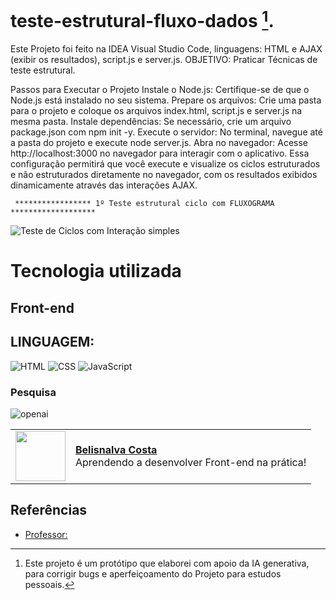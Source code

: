 # teste-estrutural-fluxo-dados [^1].

Este Projeto foi feito na IDEA Visual Studio Code, linguagens: HTML e AJAX (exibir os resultados), script.js e server.js.
OBJETIVO: Praticar Técnicas de teste estrutural. 

Passos para Executar o Projeto
Instale o Node.js: Certifique-se de que o Node.js está instalado no seu sistema.
Prepare os arquivos: Crie uma pasta para o projeto e coloque os arquivos index.html, script.js e server.js na mesma pasta.
Instale dependências: Se necessário, crie um arquivo package.json com npm init -y.
Execute o servidor: No terminal, navegue até a pasta do projeto e execute node server.js.
Abra no navegador: Acesse http://localhost:3000 no navegador para interagir com o aplicativo.
Essa configuração permitirá que você execute e visualize os ciclos estruturados e não estruturados diretamente no navegador,
com os resultados exibidos dinamicamente através das interações AJAX.

     ***************** 1º Teste estrutural ciclo com FLUXOGRAMA *******************
![Teste de Ciclos com Interação simples](https://github.com/user-attachments/assets/e44534d7-32c6-4c28-9ee6-49ce2331db80)

# Tecnologia  utilizada

## Front-end

## LINGUAGEM:

![HTML](https://img.shields.io/badge/HTML-000?style=for-the-badge&logo=html5&logoColor=30A3DC)
![CSS](https://img.shields.io/badge/CSS-000?style=for-the-badge&logo=css3&logoColor=E94D5F)
![JavaScript](https://img.shields.io/badge/JavaScript-000?style=for-the-badge&logo=javascript&logoColor=30A3DC)
### Pesquisa
![openai](https://github.com/user-attachments/assets/14acf209-e8a7-45b7-8ab2-e8c7deef249a)


  <table>
  <tr>
    <td>
      <img width="80px" align="center" src="https://avatars.githubusercontent.com/BelisnalvaCosta"/>
    </td>
    <td align="left">
      <a href="https://github.com/BelisnalvaCosta">
        <span><b>Belisnalva Costa</b></span>
      </a>
      <br>
      <span>Aprendendo a desenvolver Front-end na prática!</span>
    </td>
  </tr>
</table>

## Referências

- [Professor: ](Univesp)


[^1]: Este projeto é um protótipo que elaborei com apoio da IA generativa, para corrigir bugs e aperfeiçoamento do Projeto para estudos pessoais.
